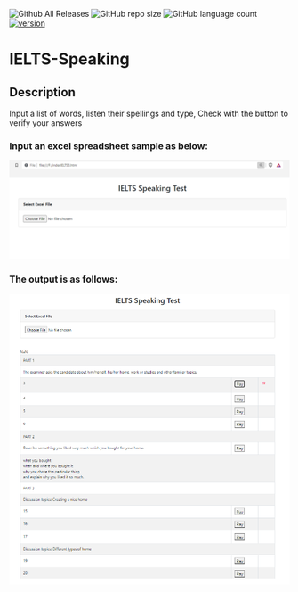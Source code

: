 
![Github All Releases](https://img.shields.io/github/downloads/jatolentino/IELTS-Speaking/total?logo=GitHub&style=plastic)
![GitHub repo size](https://img.shields.io/github/repo-size/jatolentino/IELTS-Speaking)
![GitHub language count](https://img.shields.io/github/languages/count/jatolentino/Online-Spelling?color=success&logo=CodersRank&logoColor=%23FFFFFF)
[![version](https://img.shields.io/badge/version-1.0-red.svg)](//npmjs.com/package/IELTS-Speaking)

# IELTS-Speaking

## Description
Input a list of words, listen their spellings and type, Check with the button to verify your answers

### Input an excel spreadsheet sample as below:

![Project Image](https://github.com/jatolentino/IELTS-Speaking/blob/main/images/Test2.png)


### The output is as follows:

![Project Image](https://github.com/jatolentino/IELTS-Speaking/blob/main/images/Test1.png)
